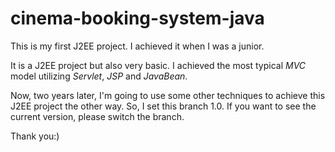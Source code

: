 # cinema-booking-system-java
This is my first J2EE project. I achieved it when I was a junior.

It is a J2EE project but also very basic. I achieved the most typical *MVC* model utilizing *Servlet*, *JSP* and *JavaBean*.

Now, two years later, I'm going to use some other techniques to achieve this J2EE project the other way. So, I set this branch 1.0. If you want to see the current version, please switch the branch.

Thank you:)
